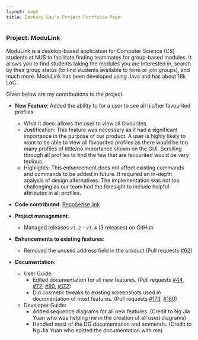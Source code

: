 ```yaml
---
layout: page
title: Zachary Lau's Project Portfolio Page
---
```


### Project: ModuLink

ModuLink is a desktop-based application for Computer Science (CS) students at NUS to facilitate finding teammates for group-based modules. It allows you to find students taking the modules you are interested in, search by their group status (to find students available to form or join groups), and much more. ModuLink has been developed using Java and has about 18k LoC.

Given below are my contributions to the project.

* **New Feature**: Added the ability to for a user to see all his/her favourited profiles.
  * What it does: allows the user to view all favourites. 
  * Justification: This feature was necessary as it had a significant importance in the purpose of our product. A user is highly likely to want to be able to view all favourited profiles as there would be too many profiles of little/no importance shown on the GUI. Scrolling through all profiles to find the few that are favourited would be very tedious.
  * Highlights: This enhancement does not affect existing commands and commands to be added in future. It required an in-depth analysis of design alternatives. The implementation was not too challenging as our team had the foresight to include helpful attributes in all profiles.

* **Code contributed**: [RepoSense link](https://nus-cs2103-ay2122s1.github.io/tp-dashboard/?search=zacharylwy&sort=groupTitle&sortWithin=title&timeframe=commit&mergegroup=&groupSelect=groupByRepos&breakdown=true&checkedFileTypes=docs~functional-code~test-code~other&since=2021-09-17)

* **Project management**:
  * Managed releases `v1.2` - `v1.4` (3 releases) on GitHub

* **Enhancements to existing features**:
  * Removed the unused address field in the product (Pull requests [\#62](https://github.com/AY2122S1-CS2103T-W12-4/tp/pull/62))

* **Documentation**:
  * User Guide:
    * Edited documentation for all new features. (Pull requests [\#44](https://github.com/AY2122S1-CS2103T-W12-4/tp/pull/44), [\#72](https://github.com/AY2122S1-CS2103T-W12-4/tp/pull/72), [\#90](https://github.com/AY2122S1-CS2103T-W12-4/tp/pull/90), [\#172](https://github.com/AY2122S1-CS2103T-W12-4/tp/pull/172))
    * Did cosmetic tweaks to existing screenshots used in documentation of most features. (Pull requests [\#173](https://github.com/AY2122S1-CS2103T-W12-4/tp/pull/173), [\#180](https://github.com/AY2122S1-CS2103T-W12-4/tp/pull/180))
  * Developer Guide:
    * Added sequence diagrams for all new features. (Credit to Ng Jia Yuan who was helping me in the creation of all used diagrams)
    * Handled most of the DG documentation and ammends. (Credit to Ng Jia Yuan who editted the documentation with me)
